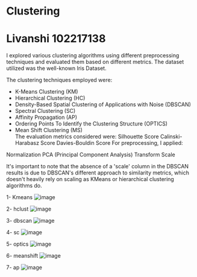 # Clustering
# Livanshi 102217138
I explored various clustering algorithms using different preprocessing techniques and evaluated them based on different metrics. The dataset utilized was the well-known Iris Dataset.

The clustering techniques employed were:
* K-Means Clustering (KM)
* Hierarchical Clustering (HC)
* Density-Based Spatial Clustering of Applications with Noise (DBSCAN)
* Spectral Clustering (SC)
* Affinity Propagation (AP)
* Ordering Points To Identify the Clustering Structure (OPTICS)
* Mean Shift Clustering (MS) <br>
The evaluation metrics considered were:
Silhouette Score Calinski-Harabasz Score Davies-Bouldin Score For preprocessing, I applied:

Normalization
PCA (Principal Component Analysis) Transform Scale

It's important to note that the absence of a 'scale' column in the DBSCAN results is due to DBSCAN's different approach to similarity metrics, which doesn't heavily rely on scaling as KMeans or hierarchical clustering algorithms do.

1- Kmeans
![image](https://github.com/Kriti-be21/Clustering/assets/109240831/c91955ed-3712-4d88-b469-4776d867a8be)


2- hclust
![image](https://github.com/Kriti-be21/Clustering/assets/109240831/615a1bc5-8639-4b20-bbfc-41a84e19ebad)


3- dbscan
![image](https://github.com/Kriti-be21/Clustering/assets/109240831/11f59892-9f2e-4185-ab08-3f67381fb7af)


4- sc
![image](https://github.com/Kriti-be21/Clustering/assets/109240831/0ecba7b8-7ebf-43a2-b338-aabe93337c7b)


5- optics
![image](https://github.com/Kriti-be21/Clustering/assets/109240831/b8bf32f2-f7f5-4897-94e1-0a9caecf2801)


6- meanshift
![image](https://github.com/Kriti-be21/Clustering/assets/109240831/a54a5e4c-60df-429c-9cda-f826a9136ee4)

7- ap
![image](https://github.com/Kriti-be21/Clustering/assets/109240831/bb90bd71-2194-42e0-b30d-7ff1f550f74c)

